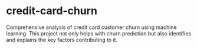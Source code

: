 # credit-card-churn
Comprehensive analysis of credit card customer churn using machine learning. This project not only helps with churn prediction but also identifies and explains the key factors contributing to it.
